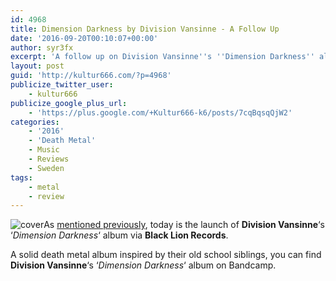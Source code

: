 ```yaml
---
id: 4968
title: Dimension Darkness by Division Vansinne - A Follow Up
date: '2016-09-20T00:10:07+00:00'
author: syr3fx
excerpt: 'A follow up on Division Vansinne''s ''Dimension Darkness'' album.'
layout: post
guid: 'http://kultur666.com/?p=4968'
publicize_twitter_user:
    - kultur666
publicize_google_plus_url:
    - 'https://plus.google.com/+Kultur666-k6/posts/7cqBqsqQjW2'
categories:
    - '2016'
    - 'Death Metal'
    - Music
    - Reviews
    - Sweden
tags:
    - metal
    - review
---
```


![cover](http://localhost:8080/wp-content/uploads/2016/08/cover9.jpg)As [mentioned previously](http://kultur666.com/2016/08/30/dimension-darkness-by-division-vansinne-a-comment/), today is the launch of **Division Vansinne**‘s ‘*Dimension Darkness*‘ album via **Black Lion Records**.

A solid death metal album inspired by their old school siblings, you can find **Division Vansinne**‘s ‘*Dimension Darkness*‘ album on Bandcamp.